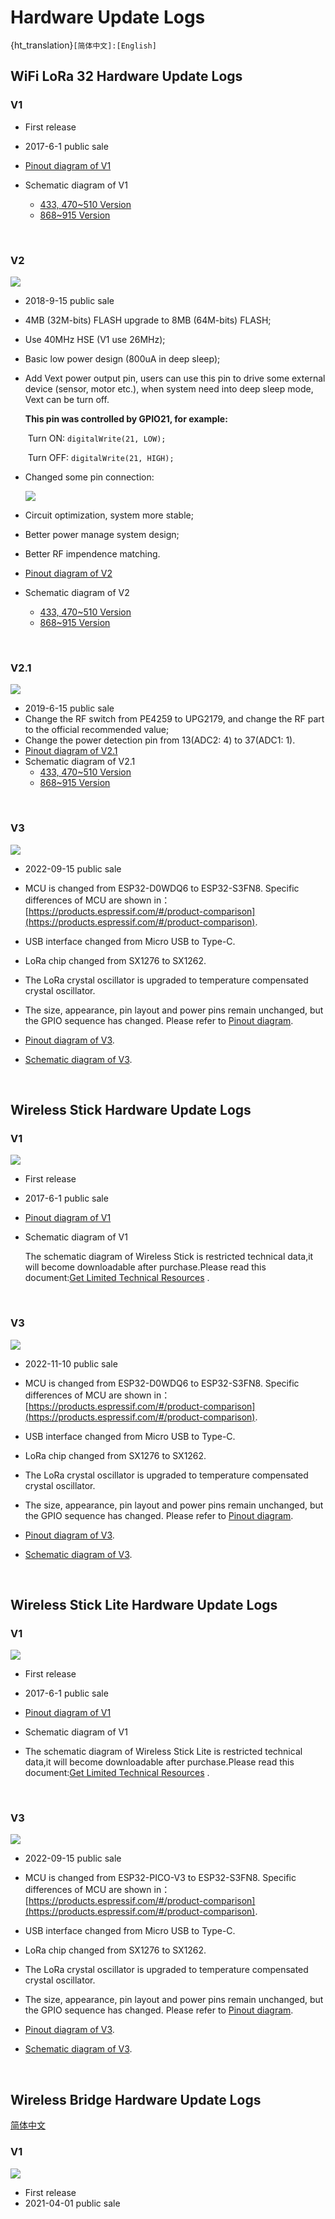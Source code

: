 # Hardware Update Logs
{ht_translation}`[简体中文]:[English]`

## WiFi LoRa 32 Hardware Update Logs

### V1

- First release
- 2017-6-1 public sale

- [Pinout diagram of V1](http://resource.heltec.cn/download/WiFi_LoRa_32/WIFI_LoRa_32_V1.pdf)

- Schematic diagram of V1
  - [433, 470~510 Version](http://resource.heltec.cn/download/WiFi_LoRa_32/V1/WIFI_LoRa_32(433_470-510%20version)Schematic_diagram.PDF)
  - [868~915 Version](http://resource.heltec.cn/download/WiFi_LoRa_32/V1/WIFI_LoRa_32(868-915version)Schematic_diagram.PDF)

&nbsp;

### V2

![](img/hardware_update_log/02.png)

- 2018-9-15 public sale

- 4MB (32M-bits) FLASH upgrade to 8MB (64M-bits) FLASH;

- Use 40MHz HSE (V1 use 26MHz);

- Basic low power design (800uA in deep sleep);

- Add Vext power output pin, users can use this pin to drive some external device (sensor, motor etc.), when system need into deep sleep mode, Vext can be turn off.

  **This pin was controlled by GPIO21, for example:**

  ​		Turn ON:  `digitalWrite(21, LOW);`

  ​		Turn OFF: `digitalWrite(21, HIGH);`

- Changed some pin connection:

  ![](img/hardware_update_log/01.png)

- Circuit optimization, system more stable;

- Better power manage system design;

- Better RF impendence matching.

- [Pinout diagram of V2](http://resource.heltec.cn/download/WiFi_LoRa_32/WIFI_LoRa_32_V2.pdf)

- Schematic diagram of V2

  - [433, 470~510 Version](http://resource.heltec.cn/download/WiFi_LoRa_32/V2/WiFi_LoRa_32_V2(433%2C470-510).PDF)
  - [868~915 Version](http://resource.heltec.cn/download/WiFi_LoRa_32/V2/WIFI_LoRa_32_V2(868-915).PDF)

&nbsp;

### V2.1

![](img/hardware_update_log/03.png)

- 2019-6-15  public sale
- Change the RF switch from PE4259 to UPG2179, and change the RF part to the official recommended value;
- Change the power detection pin from 13(ADC2: 4) to 37(ADC1: 1).
- [Pinout diagram of V2.1](https://resource.heltec.cn/download/WiFi_LoRa_32/WIFI_LoRa_32_V2.1.pdf)
- Schematic diagram of V2.1
  - [433, 470~510 Version](https://resource.heltec.cn/download/WiFi_LoRa_32/V2.1/WiFi_LoRa_32_V2.1(433%2C470-510).PDF)
  - [868~915 Version](https://resource.heltec.cn/download/WiFi_LoRa_32/V2.1/WIFI_LoRa_32_V2.1(868-915).PDF)

&nbsp;

### V3

![](img/hardware_update_log/07.png)

- 2022-09-15  public sale

- MCU is changed from ESP32-D0WDQ6 to ESP32-S3FN8. Specific differences of MCU are shown in：[https://products.espressif.com/#/product-comparison](https://products.espressif.com/#/product-comparison).
- USB interface changed from Micro USB to Type-C.
- LoRa chip changed from SX1276 to SX1262.
- The LoRa crystal oscillator is upgraded to temperature compensated crystal oscillator.
- The size, appearance, pin layout and power pins remain unchanged, but the GPIO sequence has changed. Please refer to [Pinout diagram](https://resource.heltec.cn/download/WiFi_LoRa32_V3/HTIT-WB32LA(F)_V3.png).
- [Pinout diagram of V3](https://resource.heltec.cn/download/WiFi_LoRa32_V3/HTIT-WB32LA(F)_V3.png).
- [Schematic diagram of V3](https://resource.heltec.cn/download/WiFi_LoRa32_V3/HTIT-WB32LA(F)_V3_Schematic_Diagram.pdf).

&nbsp;

## Wireless Stick  Hardware Update Logs

### V1

![](img/hardware_update_log/04.png)

- First release

- 2017-6-1 public sale

- [Pinout diagram of V1](http://resource.heltec.cn/download/Wireless_Stick/Wireless_Stick.pdf)

- Schematic diagram of V1

  The schematic diagram of Wireless Stick is restricted technical data,it will become downloadable after purchase.Please read this document:[Get Limited Technical Resources](https://heltec-automation-docs.readthedocs.io/en/latest/general/view_limited_technical_data.html) .

&nbsp;

### V3

![](img/hardware_update_log/09.png)

- 2022-11-10  public sale

- MCU is changed from ESP32-D0WDQ6 to ESP32-S3FN8. Specific differences of MCU are shown in：[https://products.espressif.com/#/product-comparison](https://products.espressif.com/#/product-comparison).

- USB interface changed from Micro USB to Type-C.
- LoRa chip changed from SX1276 to SX1262.
- The LoRa crystal oscillator is upgraded to temperature compensated crystal oscillator.
- The size, appearance, pin layout and power pins remain unchanged, but the GPIO sequence has changed. Please refer to [Pinout diagram](https://resource.heltec.cn/download/Wireless_Stick_V3/HTIT-WS_V3.png).
- [Pinout diagram of V3](https://resource.heltec.cn/download/Wireless_Stick_V3/HTIT-WS_V3.png).
- [Schematic diagram of V3](https://resource.heltec.cn/download/Wireless_Stick_V3/HTIT-WS_V3_Schematic_Diagram.pdf).



&nbsp;

## Wireless Stick Lite Hardware Update Logs

### V1

![](img/hardware_update_log/05.png)

- First release
- 2017-6-1 public sale

- [Pinout diagram of V1](http://resource.heltec.cn/download/Wireless_Stick_Lite/Wireless_Stick_Lite.pdf)
- Schematic diagram of V1
- The schematic diagram of Wireless Stick Lite is restricted technical data,it will become downloadable after purchase.Please read this document:[Get Limited Technical Resources](https://heltec-automation-docs.readthedocs.io/en/latest/general/view_limited_technical_data.html) .

&nbsp;

### V3

![](img/hardware_update_log/08.png)

- 2022-09-15  public sale

- MCU is changed from ESP32-PICO-V3 to ESP32-S3FN8. Specific differences of MCU are shown in：[https://products.espressif.com/#/product-comparison](https://products.espressif.com/#/product-comparison).
- USB interface changed from Micro USB to Type-C.
- LoRa chip changed from SX1276 to SX1262.
- The LoRa crystal oscillator is upgraded to temperature compensated crystal oscillator.
- The size, appearance, pin layout and power pins remain unchanged, but the GPIO sequence has changed. Please refer to [Pinout diagram](https://resource.heltec.cn/download/Wireless_Stick_Lite_V3/HTIT-WSL_V3.png).
- [Pinout diagram of V3](https://resource.heltec.cn/download/Wireless_Stick_Lite_V3/HTIT-WSL_V3.png).
- [Schematic diagram of V3](https://resource.heltec.cn/download/Wireless_Stick_Lite_V3/HTIT-WSL_V3_Schematic_Diagram.pdf).

&nbsp;

## Wireless Bridge  Hardware Update Logs

[简体中文](https://heltec-automation.readthedocs.io/zh_CN/latest/esp32/wireless_bridge/hardware_update_log.html)

### V1

![](img/hardware_update_log/06.png)

- First release
- 2021-04-01 public sale
